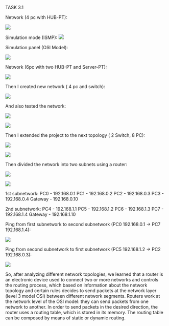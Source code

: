 TASK 3.1

Network (4 pc with HUB-PT):

![](images/scr1.png)

Simulation mode (ISMP):
![](images/scr2.png)

Simulation panel (OSI Model):

![](images/scr3.png)

Network (6pc with two HUB-PT and Server-PT):

![](images/scr4.png)

Then I created new network ( 4 pc and switch):

![](images/scr5.png)

And also tested the network:

![](images/scr6.png)

![](images/scr7.png)

Then I extended the project to the next topology ( 2 Switch, 8 PC):

![](images/scr8.png)

![](images/scr9.png)

Then divided the network into two subnets using a router:

![](images/scr10.png)

![](images/scr13.png)

1st subnetwork:
PC0 - 192.168.0.1
PC1 - 192.168.0.2
PC2 - 192.168.0.3
PC3 - 192.168.0.4
Gateway - 192.168.0.10

2nd subnetwork:
PC4 - 192.168.1.1
PC5 - 192.168.1.2
PC6 - 192.168.1.3
PC7 - 192.168.1.4
Gateway - 192.168.1.10

Ping from first subnetwork to second subnetwork (PC0 192.168.0.1 -> PC7 192.168.1.4):

![](images/scr11.png)

Ping from  second subnetwork to first subnetwork (PC5 192.168.1.2 -> PC2 192.168.0.3):

![](images/scr12.png)


So, after analyzing different network topologies, we learned that a router is an electronic device used to connect two or more networks and controls the routing process, which based on information about the network topology and certain rules decides to send packets at the network layer (level 3 model OSI) between different network segments. Routers work at the network level of the OSI model: they can send packets from one network to another. In order to send packets in the desired direction, the router uses a routing table, which is stored in its memory. The routing table can be composed by means of static or dynamic routing.
